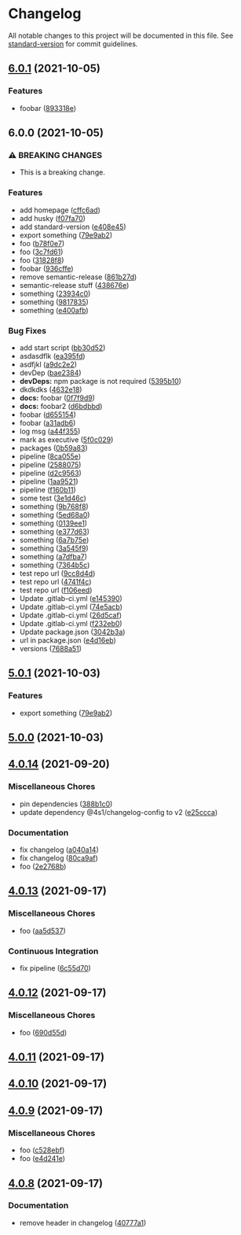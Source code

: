 # Changelog

All notable changes to this project will be documented in this file. See [standard-version](https://github.com/conventional-changelog/standard-version) for commit guidelines.

## [6.0.1](https://gitlab.com/4s1/playground/some-library/compare/v6.0.0...v6.0.1) (2021-10-05)


### Features

* foobar ([893318e](https://gitlab.com/4s1/playground/some-library/commit/893318e63b45868e96bb743c63d7bcffea3797e2))

## 6.0.0 (2021-10-05)


### ⚠ BREAKING CHANGES

* This is a breaking change.

### Features

* add homepage ([cffc6ad](xhttps://gitlab.com/4s1/playground/some-library/commit/cffc6ad26add3fac2dc2ffd221029332128c5eb7))
* add husky ([f07fa70](xhttps://gitlab.com/4s1/playground/some-library/commit/f07fa70db498a1c05e9368cf394cf6c87e0279af))
* add standard-version ([e408e45](xhttps://gitlab.com/4s1/playground/some-library/commit/e408e45863435aeb647d215139da87afa4797bcd))
* export something ([79e9ab2](xhttps://gitlab.com/4s1/playground/some-library/commit/79e9ab253d28cf08ffb30ac3744639c73aca79af))
* foo ([b78f0e7](xhttps://gitlab.com/4s1/playground/some-library/commit/b78f0e76e79277390e3e108300321a6cdbb6d8f8))
* foo ([3c7fd61](xhttps://gitlab.com/4s1/playground/some-library/commit/3c7fd6109a2e7b63864c022d23b327f55eb5d947))
* foo ([31828f8](xhttps://gitlab.com/4s1/playground/some-library/commit/31828f898870817b927ce1c3d8ffc0d40aa71e4e))
* foobar ([936cffe](xhttps://gitlab.com/4s1/playground/some-library/commit/936cffec9f2582bfd4e1cba96b1f4c1d71e21ab2))
* remove semantic-release ([861b27d](xhttps://gitlab.com/4s1/playground/some-library/commit/861b27deef06c7dabe960cd847d22c47e269267e))
* semantic-release stuff ([438676e](xhttps://gitlab.com/4s1/playground/some-library/commit/438676ec05c462b3f30d61fbaa9265f6ac071f0a))
* something ([23934c0](xhttps://gitlab.com/4s1/playground/some-library/commit/23934c0cbf79f91981ec489416993f0e86916f1d))
* something ([9817835](xhttps://gitlab.com/4s1/playground/some-library/commit/9817835c4a655b99aeab19a9054f9f015a655923))
* something ([e400afb](xhttps://gitlab.com/4s1/playground/some-library/commit/e400afbaa5e15d720bff7276ea5390b510f079e1))


### Bug Fixes

* add start script ([bb30d52](xhttps://gitlab.com/4s1/playground/some-library/commit/bb30d52e1c82ec103c4b3d6ba62d6dec7ff5e062))
* asdasdflk ([ea395fd](xhttps://gitlab.com/4s1/playground/some-library/commit/ea395fd8d435a8d6ff0b8c754025610bcdc7526b))
* asdfjkl ([a9dc2e2](xhttps://gitlab.com/4s1/playground/some-library/commit/a9dc2e2a0e96bd67d5705a86501b5e0b72fbe321))
* devDep ([bae2384](xhttps://gitlab.com/4s1/playground/some-library/commit/bae23842f9f292832b1e611b0c30d55af1e76633))
* **devDeps:** npm package is not required ([5395b10](xhttps://gitlab.com/4s1/playground/some-library/commit/5395b106cecf970aa4a070fc8614218996de6760))
* dkdkdks ([4632e18](xhttps://gitlab.com/4s1/playground/some-library/commit/4632e18c4ad8bcd486d874d760f5a96c316265b2))
* **docs:** foobar ([0f7f9d9](xhttps://gitlab.com/4s1/playground/some-library/commit/0f7f9d925a0355aa2660e4ee13ceab2d369103d9))
* **docs:** foobar2 ([d6bdbbd](xhttps://gitlab.com/4s1/playground/some-library/commit/d6bdbbd45ea709f0277fb4ee09f7a1bfc4f5aeab))
* foobar ([d655154](xhttps://gitlab.com/4s1/playground/some-library/commit/d6551547ca4789ef971f0c3fd513b5916ed27783))
* foobar ([a31adb6](xhttps://gitlab.com/4s1/playground/some-library/commit/a31adb65bdb97804423ccee08c6e1fcffcced9d6))
* log msg ([a44f355](xhttps://gitlab.com/4s1/playground/some-library/commit/a44f355350ef47e7c0401151517a56313e0b0989))
* mark as executive ([5f0c029](xhttps://gitlab.com/4s1/playground/some-library/commit/5f0c0296061d523772a0891fe433ab0e752d3414))
* packages ([0b59a83](xhttps://gitlab.com/4s1/playground/some-library/commit/0b59a8388ebc84dfe470d474a6eb36f1342190f0))
* pipeline ([8ca055e](xhttps://gitlab.com/4s1/playground/some-library/commit/8ca055e75f461c70b0a30f66c23909ecd7e48efe))
* pipeline ([2588075](xhttps://gitlab.com/4s1/playground/some-library/commit/258807584449a946cef1abcced76780a93bfb328))
* pipeline ([d2c9563](xhttps://gitlab.com/4s1/playground/some-library/commit/d2c9563d16ee4fb4b0b744cac08919421b398f19))
* pipeline ([1aa9521](xhttps://gitlab.com/4s1/playground/some-library/commit/1aa9521d48310f9863bd29dec72eca840f552aea))
* pipeline ([f160b11](xhttps://gitlab.com/4s1/playground/some-library/commit/f160b112392bf818c520322a7c6e2675dd662788))
* some test ([3e1d46c](xhttps://gitlab.com/4s1/playground/some-library/commit/3e1d46cba02fec9bf8cb25be7d3c81116fe04b05))
* something ([9b768f8](xhttps://gitlab.com/4s1/playground/some-library/commit/9b768f87770a3af22a29dbc10173cb485451bd75))
* something ([5ed68a0](xhttps://gitlab.com/4s1/playground/some-library/commit/5ed68a02eb098885807b69ff9ba207e0b0c3728f))
* something ([0139ee1](xhttps://gitlab.com/4s1/playground/some-library/commit/0139ee12260d1370a492c63fe0fdacb00bbbb7e4))
* something ([e377d63](xhttps://gitlab.com/4s1/playground/some-library/commit/e377d63179e7e197b18f6c6e01c77232e7d50c87))
* something ([6a7b75e](xhttps://gitlab.com/4s1/playground/some-library/commit/6a7b75ed5704c8ddb4898cba1f2723db308eabe6))
* something ([3a545f9](xhttps://gitlab.com/4s1/playground/some-library/commit/3a545f957abe9413cb6a43b37148ece667e4a169))
* something ([a7dfba7](xhttps://gitlab.com/4s1/playground/some-library/commit/a7dfba7192bf28cc59d2302316700f6c25088dee))
* something ([7364b5c](xhttps://gitlab.com/4s1/playground/some-library/commit/7364b5c013dc1c18358a1a57431b8543fc3c8a4d))
* test repo url ([9cc8d4d](xhttps://gitlab.com/4s1/playground/some-library/commit/9cc8d4d1f53b83d3594b73c1bc86a6543adaecf4))
* test repo url ([4741f4c](xhttps://gitlab.com/4s1/playground/some-library/commit/4741f4c4e91ec16599066ad813f4723c1d6cb62c))
* test repo url ([f106eed](xhttps://gitlab.com/4s1/playground/some-library/commit/f106eeddf7ed8b8bc87ad1454351b8d15e0b0b20))
* Update .gitlab-ci.yml ([e145390](xhttps://gitlab.com/4s1/playground/some-library/commit/e145390a7e61315894b1ab4c6ce685a7c4c2dfae))
* Update .gitlab-ci.yml ([74e5acb](xhttps://gitlab.com/4s1/playground/some-library/commit/74e5acb3281e1140f6cc1b95764aa6de40d51829))
* Update .gitlab-ci.yml ([26d5caf](xhttps://gitlab.com/4s1/playground/some-library/commit/26d5caf9c7e5edce130a6a558d4482d30bd8bd06))
* Update .gitlab-ci.yml ([f232eb0](xhttps://gitlab.com/4s1/playground/some-library/commit/f232eb0f4e2a4dd08c77d26add32de821fb2a730))
* Update package.json ([3042b3a](xhttps://gitlab.com/4s1/playground/some-library/commit/3042b3ad5f7e24a441acf7e2d79b59a815eab753))
* url in package.json ([e4d16eb](xhttps://gitlab.com/4s1/playground/some-library/commit/e4d16eb10b9b229563a1f9fb94491743e1d0239e))
* versions ([7688a51](xhttps://gitlab.com/4s1/playground/some-library/commit/7688a512737035f95a20a2b26ffb13906c9b5c05))

## [5.0.1](https://gitlab.com/4s1/playground/some-library/compare/v5.0.0...v5.0.1) (2021-10-03)


### Features

* export something ([79e9ab2](https://gitlab.com/4s1/playground/some-library/commit/79e9ab253d28cf08ffb30ac3744639c73aca79af))

## [5.0.0](https://gitlab.com/4s1/playground/some-library/compare/v4.0.14...v5.0.0) (2021-10-03)

## [4.0.14](https://gitlab.com/4s1/playground/some-library/compare/v4.0.13...v4.0.14) (2021-09-20)


### Miscellaneous Chores

* pin dependencies ([388b1c0](https://gitlab.com/4s1/playground/some-library/commit/388b1c07922f6276cff9e9dc53e8b6df904d1f8c))
* update dependency @4s1/changelog-config to v2 ([e25ccca](https://gitlab.com/4s1/playground/some-library/commit/e25ccca1a70a0955f57c4e1ba240d8c34d2a3c5d))


### Documentation

* fix changelog ([a040a14](https://gitlab.com/4s1/playground/some-library/commit/a040a149303094a813f8d7fb34cda19a356b99c7))
* fix changelog ([80ca9af](https://gitlab.com/4s1/playground/some-library/commit/80ca9af21d1fdd59e76f9cbda264249b0ddacd48))
* foo ([2e2768b](https://gitlab.com/4s1/playground/some-library/commit/2e2768b56dc912f8d1fe2e11f88b0358a8e78ef6))

## [4.0.13](https://gitlab.com/4s1/playground/some-library/compare/v4.0.12...v4.0.13) (2021-09-17)

### Miscellaneous Chores

- foo ([aa5d537](https://gitlab.com/4s1/playground/some-library/commit/aa5d537d5bcbb94d04a0e7fb9badced07854ab43))

### Continuous Integration

- fix pipeline ([6c55d70](https://gitlab.com/4s1/playground/some-library/commit/6c55d702b46835f61a02d4d665a2301e41624f25))

## [4.0.12](https://gitlab.com/4s1/playground/some-library/compare/v4.0.11...v4.0.12) (2021-09-17)

### Miscellaneous Chores

- foo ([690d55d](https://gitlab.com/4s1/playground/some-library/commit/690d55ddaafef286adb1cd692bcaa430685c2c0b))

## [4.0.11](https://gitlab.com/4s1/playground/some-library/compare/v4.0.10...v4.0.11) (2021-09-17)

## [4.0.10](https://gitlab.com/4s1/playground/some-library/compare/v4.0.9...v4.0.10) (2021-09-17)

## [4.0.9](https://gitlab.com/4s1/playground/some-library/compare/v4.0.8...v4.0.9) (2021-09-17)

### Miscellaneous Chores

- foo ([c528ebf](https://gitlab.com/4s1/playground/some-library/commit/c528ebfcc073c26eb23a92dd6bc85dbe8fed3f81))
- foo ([e4d241e](https://gitlab.com/4s1/playground/some-library/commit/e4d241e96c6eff3c8a28a973f6d0104206090297))

## [4.0.8](https://gitlab.com/4s1/playground/some-library/compare/v4.0.7...v4.0.8) (2021-09-17)

### Documentation

- remove header in changelog ([40777a1](https://gitlab.com/4s1/playground/some-library/commit/40777a1162145043388fa766acebda225777ec24))
